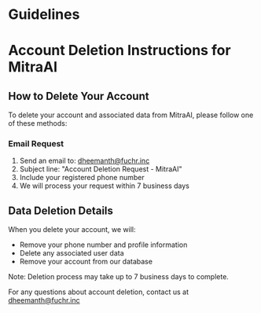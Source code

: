 # Guidelines

# Account Deletion Instructions for MitraAI

## How to Delete Your Account

To delete your account and associated data from MitraAI, please follow one of these methods:


###  Email Request

1. Send an email to: dheemanth@fuchr.inc
2. Subject line: "Account Deletion Request - MitraAI"
3. Include your registered phone number
4. We will process your request within 7 business days

## Data Deletion Details
When you delete your account, we will:
- Remove your phone number and profile information
- Delete any associated user data
- Remove your account from our database

Note: Deletion process may take up to 7 business days to complete.

For any questions about account deletion, contact us at dheemanth@fuchr.inc
